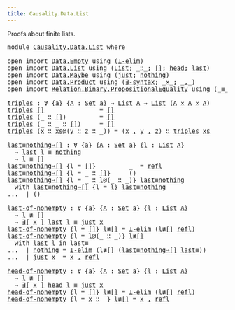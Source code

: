 ```yaml
---
title: Causality.Data.List
---
```


Proofs about finite lists.

<pre class="Agda"><a id="73" class="Keyword">module</a> <a id="80" href="Causality.Data.List.html" class="Module">Causality.Data.List</a> <a id="100" class="Keyword">where</a>

<a id="107" class="Keyword">open</a> <a id="112" class="Keyword">import</a> <a id="119" href="Data.Empty.html" class="Module">Data.Empty</a> <a id="130" class="Keyword">using</a> <a id="136" class="Symbol">(</a><a id="137" href="Data.Empty.html#628" class="Function">⊥-elim</a><a id="143" class="Symbol">)</a>
<a id="145" class="Keyword">open</a> <a id="150" class="Keyword">import</a> <a id="157" href="Data.List.html" class="Module">Data.List</a> <a id="167" class="Keyword">using</a> <a id="173" class="Symbol">(</a><a id="174" href="Agda.Builtin.List.html#130" class="Datatype">List</a><a id="178" class="Symbol">;</a> <a id="180" href="Agda.Builtin.List.html#182" class="InductiveConstructor Operator">_∷_</a><a id="183" class="Symbol">;</a> <a id="185" href="Data.List.Base.html#10383" class="InductiveConstructor">[]</a><a id="187" class="Symbol">;</a> <a id="189" href="Data.List.Base.html#7061" class="Function">head</a><a id="193" class="Symbol">;</a> <a id="195" href="Data.List.Base.html#7211" class="Function">last</a><a id="199" class="Symbol">)</a>
<a id="201" class="Keyword">open</a> <a id="206" class="Keyword">import</a> <a id="213" href="Data.Maybe.html" class="Module">Data.Maybe</a> <a id="224" class="Keyword">using</a> <a id="230" class="Symbol">(</a><a id="231" href="Agda.Builtin.Maybe.html#156" class="InductiveConstructor">just</a><a id="235" class="Symbol">;</a> <a id="237" href="Agda.Builtin.Maybe.html#177" class="InductiveConstructor">nothing</a><a id="244" class="Symbol">)</a>
<a id="246" class="Keyword">open</a> <a id="251" class="Keyword">import</a> <a id="258" href="Data.Product.html" class="Module">Data.Product</a> <a id="271" class="Keyword">using</a> <a id="277" class="Symbol">(</a><a id="278" href="Data.Product.html#1806" class="Function">∃-syntax</a><a id="286" class="Symbol">;</a> <a id="288" href="Data.Product.html#1167" class="Function Operator">_×_</a><a id="291" class="Symbol">;</a> <a id="293" href="Agda.Builtin.Sigma.html#218" class="InductiveConstructor Operator">_,_</a><a id="296" class="Symbol">)</a>
<a id="298" class="Keyword">open</a> <a id="303" class="Keyword">import</a> <a id="310" href="Relation.Binary.PropositionalEquality.html" class="Module">Relation.Binary.PropositionalEquality</a> <a id="348" class="Keyword">using</a> <a id="354" class="Symbol">(</a><a id="355" href="Agda.Builtin.Equality.html#133" class="Datatype Operator">_≡_</a><a id="358" class="Symbol">;</a> <a id="360" href="Relation.Binary.PropositionalEquality.Core.html#830" class="Function Operator">_≢_</a><a id="363" class="Symbol">;</a> <a id="365" href="Agda.Builtin.Equality.html#190" class="InductiveConstructor">refl</a><a id="369" class="Symbol">)</a>

<a id="triples"></a><a id="372" href="Causality.Data.List.html#372" class="Function">triples</a> <a id="380" class="Symbol">:</a> <a id="382" class="Symbol">∀</a> <a id="384" class="Symbol">{</a><a id="385" href="Causality.Data.List.html#385" class="Bound">a</a><a id="386" class="Symbol">}</a> <a id="388" class="Symbol">{</a><a id="389" href="Causality.Data.List.html#389" class="Bound">A</a> <a id="391" class="Symbol">:</a> <a id="393" href="Agda.Primitive.html#320" class="Primitive">Set</a> <a id="397" href="Causality.Data.List.html#385" class="Bound">a</a><a id="398" class="Symbol">}</a> <a id="400" class="Symbol">→</a> <a id="402" href="Agda.Builtin.List.html#130" class="Datatype">List</a> <a id="407" href="Causality.Data.List.html#389" class="Bound">A</a> <a id="409" class="Symbol">→</a> <a id="411" href="Agda.Builtin.List.html#130" class="Datatype">List</a> <a id="416" class="Symbol">(</a><a id="417" href="Causality.Data.List.html#389" class="Bound">A</a> <a id="419" href="Data.Product.html#1167" class="Function Operator">×</a> <a id="421" href="Causality.Data.List.html#389" class="Bound">A</a> <a id="423" href="Data.Product.html#1167" class="Function Operator">×</a> <a id="425" href="Causality.Data.List.html#389" class="Bound">A</a><a id="426" class="Symbol">)</a>
<a id="428" href="Causality.Data.List.html#372" class="Function">triples</a> <a id="436" href="Agda.Builtin.List.html#167" class="InductiveConstructor">[]</a>               <a id="453" class="Symbol">=</a> <a id="455" href="Agda.Builtin.List.html#167" class="InductiveConstructor">[]</a>
<a id="458" href="Causality.Data.List.html#372" class="Function">triples</a> <a id="466" class="Symbol">(_</a> <a id="469" href="Agda.Builtin.List.html#182" class="InductiveConstructor Operator">∷</a> <a id="471" href="Agda.Builtin.List.html#167" class="InductiveConstructor">[]</a><a id="473" class="Symbol">)</a>         <a id="483" class="Symbol">=</a> <a id="485" href="Agda.Builtin.List.html#167" class="InductiveConstructor">[]</a>
<a id="488" href="Causality.Data.List.html#372" class="Function">triples</a> <a id="496" class="Symbol">(_</a> <a id="499" href="Agda.Builtin.List.html#182" class="InductiveConstructor Operator">∷</a> <a id="501" class="Symbol">_</a> <a id="503" href="Agda.Builtin.List.html#182" class="InductiveConstructor Operator">∷</a> <a id="505" href="Agda.Builtin.List.html#167" class="InductiveConstructor">[]</a><a id="507" class="Symbol">)</a>     <a id="513" class="Symbol">=</a> <a id="515" href="Agda.Builtin.List.html#167" class="InductiveConstructor">[]</a>
<a id="518" href="Causality.Data.List.html#372" class="Function">triples</a> <a id="526" class="Symbol">(</a><a id="527" href="Causality.Data.List.html#527" class="Bound">x</a> <a id="529" href="Agda.Builtin.List.html#182" class="InductiveConstructor Operator">∷</a> <a id="531" href="Causality.Data.List.html#531" class="Bound">xs</a><a id="533" class="Symbol">@(</a><a id="535" href="Causality.Data.List.html#535" class="Bound">y</a> <a id="537" href="Agda.Builtin.List.html#182" class="InductiveConstructor Operator">∷</a> <a id="539" href="Causality.Data.List.html#539" class="Bound">z</a> <a id="541" href="Agda.Builtin.List.html#182" class="InductiveConstructor Operator">∷</a> <a id="543" class="Symbol">_))</a> <a id="547" class="Symbol">=</a> <a id="549" class="Symbol">(</a><a id="550" href="Causality.Data.List.html#527" class="Bound">x</a> <a id="552" href="Agda.Builtin.Sigma.html#218" class="InductiveConstructor Operator">,</a> <a id="554" href="Causality.Data.List.html#535" class="Bound">y</a> <a id="556" href="Agda.Builtin.Sigma.html#218" class="InductiveConstructor Operator">,</a> <a id="558" href="Causality.Data.List.html#539" class="Bound">z</a><a id="559" class="Symbol">)</a> <a id="561" href="Agda.Builtin.List.html#182" class="InductiveConstructor Operator">∷</a> <a id="563" href="Causality.Data.List.html#372" class="Function">triples</a> <a id="571" href="Causality.Data.List.html#531" class="Bound">xs</a>

<a id="last≡nothing⇒[]"></a><a id="575" href="Causality.Data.List.html#575" class="Function">last≡nothing⇒[]</a> <a id="591" class="Symbol">:</a> <a id="593" class="Symbol">∀</a> <a id="595" class="Symbol">{</a><a id="596" href="Causality.Data.List.html#596" class="Bound">a</a><a id="597" class="Symbol">}</a> <a id="599" class="Symbol">{</a><a id="600" href="Causality.Data.List.html#600" class="Bound">A</a> <a id="602" class="Symbol">:</a> <a id="604" href="Agda.Primitive.html#320" class="Primitive">Set</a> <a id="608" href="Causality.Data.List.html#596" class="Bound">a</a><a id="609" class="Symbol">}</a> <a id="611" class="Symbol">{</a><a id="612" href="Causality.Data.List.html#612" class="Bound">l</a> <a id="614" class="Symbol">:</a> <a id="616" href="Agda.Builtin.List.html#130" class="Datatype">List</a> <a id="621" href="Causality.Data.List.html#600" class="Bound">A</a><a id="622" class="Symbol">}</a>
  <a id="626" class="Symbol">→</a> <a id="628" href="Data.List.Base.html#7211" class="Function">last</a> <a id="633" href="Causality.Data.List.html#612" class="Bound">l</a> <a id="635" href="Agda.Builtin.Equality.html#133" class="Datatype Operator">≡</a> <a id="637" href="Agda.Builtin.Maybe.html#177" class="InductiveConstructor">nothing</a>
  <a id="647" class="Symbol">→</a> <a id="649" href="Causality.Data.List.html#612" class="Bound">l</a> <a id="651" href="Agda.Builtin.Equality.html#133" class="Datatype Operator">≡</a> <a id="653" class="InductiveConstructor">[]</a>
<a id="656" href="Causality.Data.List.html#575" class="Function">last≡nothing⇒[]</a> <a id="672" class="Symbol">{</a><a id="673" class="Argument">l</a> <a id="675" class="Symbol">=</a> <a id="677" href="Agda.Builtin.List.html#167" class="InductiveConstructor">[]</a><a id="679" class="Symbol">}</a>         <a id="689" class="Symbol">_</a>  <a id="692" class="Symbol">=</a> <a id="694" href="Agda.Builtin.Equality.html#190" class="InductiveConstructor">refl</a>
<a id="699" href="Causality.Data.List.html#575" class="Function">last≡nothing⇒[]</a> <a id="715" class="Symbol">{</a><a id="716" class="Argument">l</a> <a id="718" class="Symbol">=</a> <a id="720" class="Symbol">_</a> <a id="722" href="Agda.Builtin.List.html#182" class="InductiveConstructor Operator">∷</a> <a id="724" href="Agda.Builtin.List.html#167" class="InductiveConstructor">[]</a><a id="726" class="Symbol">}</a>     <a id="732" class="Symbol">()</a>
<a id="735" href="Causality.Data.List.html#575" class="Function">last≡nothing⇒[]</a> <a id="751" class="Symbol">{</a><a id="752" class="Argument">l</a> <a id="754" class="Symbol">=</a> <a id="756" class="Symbol">_</a> <a id="758" href="Agda.Builtin.List.html#182" class="InductiveConstructor Operator">∷</a> <a id="760" href="Causality.Data.List.html#760" class="Bound">l</a><a id="761" class="Symbol">@(_</a> <a id="765" href="Agda.Builtin.List.html#182" class="InductiveConstructor Operator">∷</a> <a id="767" class="Symbol">_)}</a> <a id="771" href="Causality.Data.List.html#771" class="Bound">last≡nothing</a>
  <a id="786" class="Keyword">with</a> <a id="791" href="Causality.Data.List.html#575" class="Function">last≡nothing⇒[]</a> <a id="807" class="Symbol">{</a><a id="808" class="Argument">l</a> <a id="810" class="Symbol">=</a> <a id="812" href="Causality.Data.List.html#760" class="Bound">l</a><a id="813" class="Symbol">}</a> <a id="815" href="Causality.Data.List.html#771" class="Bound">last≡nothing</a>
<a id="828" class="Symbol">...</a>  <a id="833" class="Symbol">|</a> <a id="835" class="Symbol">()</a>

<a id="last-of-nonempty"></a><a id="839" href="Causality.Data.List.html#839" class="Function">last-of-nonempty</a> <a id="856" class="Symbol">:</a> <a id="858" class="Symbol">∀</a> <a id="860" class="Symbol">{</a><a id="861" href="Causality.Data.List.html#861" class="Bound">a</a><a id="862" class="Symbol">}</a> <a id="864" class="Symbol">{</a><a id="865" href="Causality.Data.List.html#865" class="Bound">A</a> <a id="867" class="Symbol">:</a> <a id="869" href="Agda.Primitive.html#320" class="Primitive">Set</a> <a id="873" href="Causality.Data.List.html#861" class="Bound">a</a><a id="874" class="Symbol">}</a> <a id="876" class="Symbol">{</a><a id="877" href="Causality.Data.List.html#877" class="Bound">l</a> <a id="879" class="Symbol">:</a> <a id="881" href="Agda.Builtin.List.html#130" class="Datatype">List</a> <a id="886" href="Causality.Data.List.html#865" class="Bound">A</a><a id="887" class="Symbol">}</a>
  <a id="891" class="Symbol">→</a> <a id="893" href="Causality.Data.List.html#877" class="Bound">l</a> <a id="895" href="Relation.Binary.PropositionalEquality.Core.html#830" class="Function Operator">≢</a> <a id="897" class="InductiveConstructor">[]</a>
  <a id="902" class="Symbol">→</a> <a id="904" href="Data.Product.html#1806" class="Function">∃[</a> <a id="907" href="Causality.Data.List.html#907" class="Bound">x</a> <a id="909" href="Data.Product.html#1806" class="Function">]</a> <a id="911" href="Data.List.Base.html#7211" class="Function">last</a> <a id="916" href="Causality.Data.List.html#877" class="Bound">l</a> <a id="918" href="Agda.Builtin.Equality.html#133" class="Datatype Operator">≡</a> <a id="920" href="Agda.Builtin.Maybe.html#156" class="InductiveConstructor">just</a> <a id="925" href="Causality.Data.List.html#907" class="Bound">x</a>
<a id="927" href="Causality.Data.List.html#839" class="Function">last-of-nonempty</a> <a id="944" class="Symbol">{</a><a id="945" class="Argument">l</a> <a id="947" class="Symbol">=</a> <a id="949" href="Agda.Builtin.List.html#167" class="InductiveConstructor">[]</a><a id="951" class="Symbol">}</a> <a id="953" href="Causality.Data.List.html#953" class="Bound">l≢[]</a> <a id="958" class="Symbol">=</a> <a id="960" href="Data.Empty.html#628" class="Function">⊥-elim</a> <a id="967" class="Symbol">(</a><a id="968" href="Causality.Data.List.html#953" class="Bound">l≢[]</a> <a id="973" href="Agda.Builtin.Equality.html#190" class="InductiveConstructor">refl</a><a id="977" class="Symbol">)</a>
<a id="979" href="Causality.Data.List.html#839" class="Function">last-of-nonempty</a> <a id="996" class="Symbol">{</a><a id="997" class="Argument">l</a> <a id="999" class="Symbol">=</a> <a id="1001" href="Causality.Data.List.html#1001" class="Bound">l</a><a id="1002" class="Symbol">@(_</a> <a id="1006" href="Agda.Builtin.List.html#182" class="InductiveConstructor Operator">∷</a> <a id="1008" class="Symbol">_)}</a> <a id="1012" href="Causality.Data.List.html#1012" class="Bound">l≢[]</a>
  <a id="1019" class="Keyword">with</a> <a id="1024" href="Data.List.Base.html#7211" class="Function">last</a> <a id="1029" href="Causality.Data.List.html#1001" class="Bound">l</a> <a id="1031" class="Keyword">in</a> <a id="1034" class="Argument">last≡</a>
<a id="1040" class="Symbol">...</a>  <a id="1045" class="Symbol">|</a> <a id="1047" href="Agda.Builtin.Maybe.html#177" class="InductiveConstructor">nothing</a> <a id="1055" class="Symbol">=</a> <a id="1057" href="Data.Empty.html#628" class="Function">⊥-elim</a> <a id="1064" class="Symbol">(</a><a id="1065" class="Bound">l≢[]</a> <a id="1070" class="Symbol">(</a><a id="1071" href="Causality.Data.List.html#575" class="Function">last≡nothing⇒[]</a> <a id="1087" href="Causality.Data.List.html#1034" class="Bound">last≡</a><a id="1092" class="Symbol">))</a>
<a id="1095" class="Symbol">...</a>  <a id="1100" class="Symbol">|</a> <a id="1102" href="Agda.Builtin.Maybe.html#156" class="InductiveConstructor">just</a> <a id="1107" href="Causality.Data.List.html#1107" class="Bound">x</a>  <a id="1110" class="Symbol">=</a> <a id="1112" href="Causality.Data.List.html#1107" class="Bound">x</a> <a id="1114" href="Agda.Builtin.Sigma.html#218" class="InductiveConstructor Operator">,</a> <a id="1116" href="Agda.Builtin.Equality.html#190" class="InductiveConstructor">refl</a>

<a id="head-of-nonempty"></a><a id="1122" href="Causality.Data.List.html#1122" class="Function">head-of-nonempty</a> <a id="1139" class="Symbol">:</a> <a id="1141" class="Symbol">∀</a> <a id="1143" class="Symbol">{</a><a id="1144" href="Causality.Data.List.html#1144" class="Bound">a</a><a id="1145" class="Symbol">}</a> <a id="1147" class="Symbol">{</a><a id="1148" href="Causality.Data.List.html#1148" class="Bound">A</a> <a id="1150" class="Symbol">:</a> <a id="1152" href="Agda.Primitive.html#320" class="Primitive">Set</a> <a id="1156" href="Causality.Data.List.html#1144" class="Bound">a</a><a id="1157" class="Symbol">}</a> <a id="1159" class="Symbol">{</a><a id="1160" href="Causality.Data.List.html#1160" class="Bound">l</a> <a id="1162" class="Symbol">:</a> <a id="1164" href="Agda.Builtin.List.html#130" class="Datatype">List</a> <a id="1169" href="Causality.Data.List.html#1148" class="Bound">A</a><a id="1170" class="Symbol">}</a>
  <a id="1174" class="Symbol">→</a> <a id="1176" href="Causality.Data.List.html#1160" class="Bound">l</a> <a id="1178" href="Relation.Binary.PropositionalEquality.Core.html#830" class="Function Operator">≢</a> <a id="1180" class="InductiveConstructor">[]</a>
  <a id="1185" class="Symbol">→</a> <a id="1187" href="Data.Product.html#1806" class="Function">∃[</a> <a id="1190" href="Causality.Data.List.html#1190" class="Bound">x</a> <a id="1192" href="Data.Product.html#1806" class="Function">]</a> <a id="1194" href="Data.List.Base.html#7061" class="Function">head</a> <a id="1199" href="Causality.Data.List.html#1160" class="Bound">l</a> <a id="1201" href="Agda.Builtin.Equality.html#133" class="Datatype Operator">≡</a> <a id="1203" href="Agda.Builtin.Maybe.html#156" class="InductiveConstructor">just</a> <a id="1208" href="Causality.Data.List.html#1190" class="Bound">x</a>
<a id="1210" href="Causality.Data.List.html#1122" class="Function">head-of-nonempty</a> <a id="1227" class="Symbol">{</a><a id="1228" class="Argument">l</a> <a id="1230" class="Symbol">=</a> <a id="1232" href="Agda.Builtin.List.html#167" class="InductiveConstructor">[]</a><a id="1234" class="Symbol">}</a> <a id="1236" href="Causality.Data.List.html#1236" class="Bound">l≢[]</a> <a id="1241" class="Symbol">=</a> <a id="1243" href="Data.Empty.html#628" class="Function">⊥-elim</a> <a id="1250" class="Symbol">(</a><a id="1251" href="Causality.Data.List.html#1236" class="Bound">l≢[]</a> <a id="1256" href="Agda.Builtin.Equality.html#190" class="InductiveConstructor">refl</a><a id="1260" class="Symbol">)</a>
<a id="1262" href="Causality.Data.List.html#1122" class="Function">head-of-nonempty</a> <a id="1279" class="Symbol">{</a><a id="1280" class="Argument">l</a> <a id="1282" class="Symbol">=</a> <a id="1284" href="Causality.Data.List.html#1284" class="Bound">x</a> <a id="1286" href="Agda.Builtin.List.html#182" class="InductiveConstructor Operator">∷</a> <a id="1288" class="Symbol">_}</a> <a id="1291" href="Causality.Data.List.html#1291" class="Bound">l≢[]</a> <a id="1296" class="Symbol">=</a> <a id="1298" href="Causality.Data.List.html#1284" class="Bound">x</a> <a id="1300" href="Agda.Builtin.Sigma.html#218" class="InductiveConstructor Operator">,</a> <a id="1302" href="Agda.Builtin.Equality.html#190" class="InductiveConstructor">refl</a>
</pre>